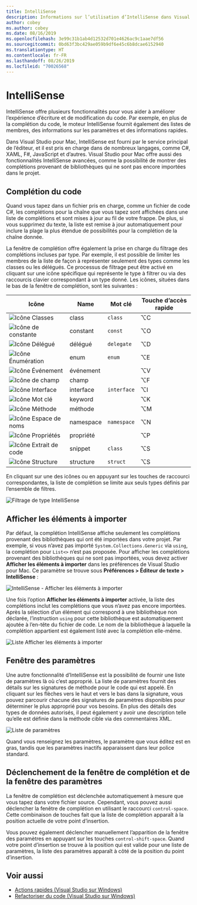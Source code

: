 ```yaml
---
title: IntelliSense
description: Informations sur l’utilisation d’IntelliSense dans Visual Studio pour Mac
author: cobey
ms.author: cobey
ms.date: 08/16/2019
ms.openlocfilehash: 3e99c31b1ab4d12532d701e4626ac9c1aae7df56
ms.sourcegitcommit: 0bd63f3bc429ae059b9df6e45c6b8dcae6152940
ms.translationtype: HT
ms.contentlocale: fr-FR
ms.lasthandoff: 08/26/2019
ms.locfileid: "70026568"
---
```

# <a name="intellisense"></a>IntelliSense

IntelliSense offre plusieurs fonctionnalités pour vous aider à améliorer l’expérience d’écriture et de modification du code. Par exemple, en plus de la complétion du code, le moteur IntelliSense fournit également des listes de membres, des informations sur les paramètres et des informations rapides.

Dans Visual Studio pour Mac, IntelliSense est fourni par le service principal de l’éditeur, et il est pris en charge dans de nombreux langages, comme C#, XAML, F#, JavaScript et d’autres. Visual Studio pour Mac offre aussi des fonctionnalités IntelliSense avancées, comme la possibilité de montrer des complétions provenant de bibliothèques qui ne sont pas encore importées dans le projet.

## <a name="code-completion"></a>Complétion du code

Quand vous tapez dans un fichier pris en charge, comme un fichier de code C#, les complétions pour la chaîne que vous tapez sont affichées dans une liste de complétions et sont mises à jour au fil de votre frappe. De plus, si vous supprimez du texte, la liste est remise à jour automatiquement pour inclure la plage la plus étendue de possibilités pour la complétion de la chaîne donnée. 

La fenêtre de complétion offre également la prise en charge du filtrage des complétions incluses par type. Par exemple, il est possible de limiter les membres de la liste de façon à représenter seulement des types comme les classes ou les délégués. Ce processus de filtrage peut être activé en cliquant sur une icône spécifique qui représente le type à filtrer ou via des raccourcis clavier correspondant à un type donné. Les icônes, situées dans le bas de la fenêtre de complétion, sont les suivantes :

| Icône                         | Name          | Mot clé    | Touche d’accès rapide |
| -----------------------------|---------------| -----------|--------|
| ![Icône Classes](media/classes-icon.png)  | class         | `class`    |  ⌥C
| ![Icône de constante](media/constant-icon.png) | constant      | `const`    |  ⌥O
| ![Icône Délégué](media/delegate-icon.png) | délégué      | `delegate` |  ⌥D
| ![Icône Énumération](media/enums-icon.png)    | enum          | `enum`     |  ⌥E
| ![Icône Événement](media/event-icon.png)    | événement         |            |  ⌥V
| ![Icône de champ](media/fields-icon.png)   | champ         |            |  ⌥F
| ![Icône Interface](media/interface-icon.png)| interface     | `interface`|  ⌥I
| ![Icône Mot clé](media/keyword-icon.png)  | keyword       |            |  ⌥K
| ![Icône Méthode](media/method-icon.png)   | méthode        |            |  ⌥M
| ![Icône Espace de noms](media/namespace-icon.png)| namespace     | `namespace`|  ⌥N
| ![Icône Propriétés](media/props-icon.png)    | propriété      |            |  ⌥P
| ![Icône Extrait de code](media/snippet-icon.png)  | snippet       | `class`    |  ⌥S
| ![Icône Structure](media/struct-icon.png)   | structure     | `struct`   |  ⌥S

En cliquant sur une des icônes ou en appuyant sur les touches de raccourci correspondantes, la liste de complétion se limite aux seuls types définis par l’ensemble de filtres.  

![Filtrage de type IntelliSense](media/intellisense-typefiltering.gif)

## <a name="show-import-items"></a>Afficher les éléments à importer

Par défaut, la complétion IntelliSense affiche seulement les complétions provenant des bibliothèques qui ont été importées dans votre projet. Par exemple, si vous n’avez pas importé `System.Collections.Generic` via `using`, la complétion pour `List<>` n’est pas proposée. Pour afficher les complétions provenant des bibliothèques qui ne sont pas importées, vous devez activer **Afficher les éléments à importer** dans les préférences de Visual Studio pour Mac. Ce paramètre se trouve sous **Préférences > Éditeur de texte > IntelliSense** :

![IntelliSense - Afficher les éléments à importer](media/intellisense-showimport.png)

Une fois l’option **Afficher les éléments à importer** activée, la liste des complétions inclut les complétions que vous n’avez pas encore importées. Après la sélection d’un élément qui correspond à une bibliothèque non déclarée, l’instruction `using` pour cette bibliothèque est automatiquement ajoutée à l’en-tête du fichier de code. Le nom de la bibliothèque à laquelle la complétion appartient est également listé avec la complétion elle-même.

![Liste Afficher les éléments à importer](media/intellisense-importaction.png)

## <a name="parameter-window"></a>Fenêtre des paramètres

Une autre fonctionnalité d’IntelliSense est la possibilité de fournir une liste de paramètres là où c’est approprié. La liste de paramètres fournit des détails sur les signatures de méthode pour le code qui est appelé. En cliquant sur les flèches vers le haut et vers le bas dans la signature, vous pouvez parcourir chacune des signatures de paramètres disponibles pour déterminer le plus approprié pour vos besoins. En plus des détails des types de données autorisés, il peut également y avoir une description telle qu’elle est définie dans la méthode cible via des commentaires XML.

![Liste de paramètres](media/intellisense-parameter.png)

Quand vous renseignez les paramètres, le paramètre que vous éditez est en gras, tandis que les paramètres inactifs apparaissent dans leur police standard. 


## <a name="triggering-completion-window-and-parameter-window"></a>Déclenchement de la fenêtre de complétion et de la fenêtre des paramètres

La fenêtre de complétion est déclenchée automatiquement à mesure que vous tapez dans votre fichier source. Cependant, vous pouvez aussi déclencher la fenêtre de complétion en utilisant le raccourci `control-space`. Cette combinaison de touches fait que la liste de complétion apparaît à la position actuelle de votre point d’insertion. 

Vous pouvez également déclencher manuellement l’apparition de la fenêtre des paramètres en appuyant sur les touches `control-shift-space`. Quand votre point d’insertion se trouve à la position qui est valide pour une liste de paramètres, la liste des paramètres apparaît à côté de la position du point d’insertion.

## <a name="see-also"></a>Voir aussi

- [Actions rapides (Visual Studio sur Windows)](/visualstudio/ide/quick-actions)
- [Refactoriser du code (Visual Studio sur Windows)](/visualstudio/ide/refactoring-in-visual-studio)
